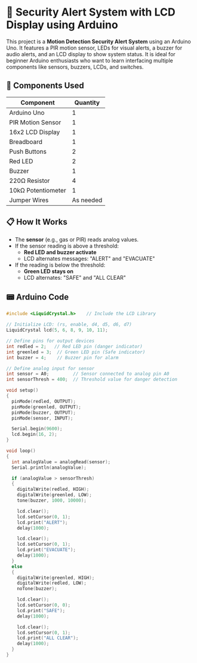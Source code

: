 # 🔐 Security Alert System with LCD Display using Arduino

This project is a **Motion Detection Security Alert System** using an Arduino Uno. It features a PIR motion sensor, LEDs for visual alerts, a buzzer for audio alerts, and an LCD display to show system status. It is ideal for beginner Arduino enthusiasts who want to learn interfacing multiple components like sensors, buzzers, LCDs, and switches.

## 🧰 Components Used

| Component           | Quantity |
|---------------------|----------|
| Arduino Uno         | 1        |
| PIR Motion Sensor   | 1        |
| 16x2 LCD Display     | 1        |
| Breadboard          | 1        |
| Push Buttons        | 2        |
| Red LED             | 2        |
| Buzzer              | 1        |
| 220Ω Resistor       | 4        |
| 10kΩ Potentiometer  | 1        |
| Jumper Wires        | As needed |


## 📋 How It Works

- The **sensor** (e.g., gas or PIR) reads analog values.
- If the sensor reading is above a threshold:
  - **Red LED and buzzer activate**
  - LCD alternates messages: "ALERT" and "EVACUATE"
- If the reading is below the threshold:
  - **Green LED stays on**
  - LCD alternates: "SAFE" and "ALL CLEAR"

## 📟 Arduino Code

```cpp
#include <LiquidCrystal.h>    // Include the LCD Library

// Initialize LCD: (rs, enable, d4, d5, d6, d7)
LiquidCrystal lcd(5, 6, 8, 9, 10, 11);

// Define pins for output devices
int redled = 2;   // Red LED pin (danger indicator)
int greenled = 3;  // Green LED pin (Safe indicator)
int buzzer = 4;    // Buzzer pin for alarm

// Define analog input for sensor
int sensor = A0;         // Sensor connected to analog pin A0
int sensorThresh = 400;  // Threshold value for danger detection 

void setup()
{
  pinMode(redled, OUTPUT);
  pinMode(greenled, OUTPUT);
  pinMode(buzzer, OUTPUT);
  pinMode(sensor, INPUT);

  Serial.begin(9600);
  lcd.begin(16, 2);
}

void loop()
{
  int analogValue = analogRead(sensor);
  Serial.println(analogValue);

  if (analogValue > sensorThresh)
  {
    digitalWrite(redled, HIGH);
    digitalWrite(greenled, LOW);
    tone(buzzer, 1000, 10000);

    lcd.clear();
    lcd.setCursor(0, 1);
    lcd.print("ALERT");
    delay(1000);

    lcd.clear();
    lcd.setCursor(0, 1);
    lcd.print("EVACUATE");
    delay(1000);
  }
  else
  {
    digitalWrite(greenled, HIGH);
    digitalWrite(redled, LOW);
    noTone(buzzer);

    lcd.clear();
    lcd.setCursor(0, 0);
    lcd.print("SAFE");
    delay(1000);

    lcd.clear();
    lcd.setCursor(0, 1);
    lcd.print("ALL CLEAR");
    delay(1000);
  }
}
